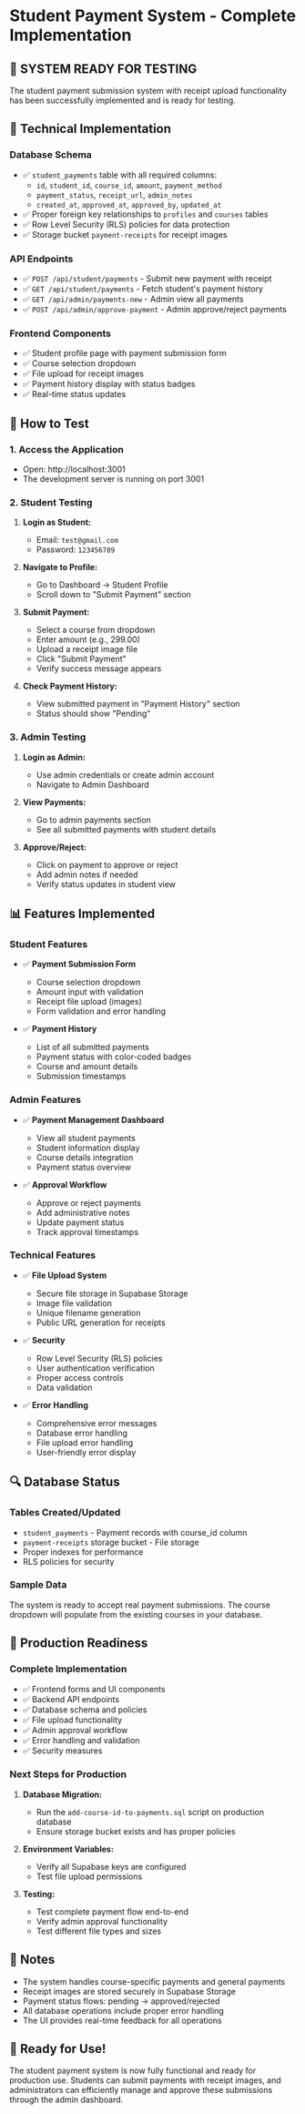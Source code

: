 # Student Payment System - Complete Implementation

## 🎉 SYSTEM READY FOR TESTING

The student payment submission system with receipt upload functionality has been successfully implemented and is ready for testing.

## 🔧 Technical Implementation

### Database Schema
- ✅ `student_payments` table with all required columns:
  - `id`, `student_id`, `course_id`, `amount`, `payment_method`
  - `payment_status`, `receipt_url`, `admin_notes`
  - `created_at`, `approved_at`, `approved_by`, `updated_at`
- ✅ Proper foreign key relationships to `profiles` and `courses` tables
- ✅ Row Level Security (RLS) policies for data protection
- ✅ Storage bucket `payment-receipts` for receipt images

### API Endpoints
- ✅ `POST /api/student/payments` - Submit new payment with receipt
- ✅ `GET /api/student/payments` - Fetch student's payment history
- ✅ `GET /api/admin/payments-new` - Admin view all payments
- ✅ `POST /api/admin/approve-payment` - Admin approve/reject payments

### Frontend Components
- ✅ Student profile page with payment submission form
- ✅ Course selection dropdown
- ✅ File upload for receipt images
- ✅ Payment history display with status badges
- ✅ Real-time status updates

## 🧪 How to Test

### 1. Access the Application
- Open: http://localhost:3001
- The development server is running on port 3001

### 2. Student Testing
1. **Login as Student:**
   - Email: `test@gmail.com`
   - Password: `123456789`

2. **Navigate to Profile:**
   - Go to Dashboard → Student Profile
   - Scroll down to "Submit Payment" section

3. **Submit Payment:**
   - Select a course from dropdown
   - Enter amount (e.g., 299.00)
   - Upload a receipt image file
   - Click "Submit Payment"
   - Verify success message appears

4. **Check Payment History:**
   - View submitted payment in "Payment History" section
   - Status should show "Pending"

### 3. Admin Testing
1. **Login as Admin:**
   - Use admin credentials or create admin account
   - Navigate to Admin Dashboard

2. **View Payments:**
   - Go to admin payments section
   - See all submitted payments with student details

3. **Approve/Reject:**
   - Click on payment to approve or reject
   - Add admin notes if needed
   - Verify status updates in student view

## 📊 Features Implemented

### Student Features
- ✅ **Payment Submission Form**
  - Course selection dropdown
  - Amount input with validation
  - Receipt file upload (images)
  - Form validation and error handling

- ✅ **Payment History**
  - List of all submitted payments
  - Payment status with color-coded badges
  - Course and amount details
  - Submission timestamps

### Admin Features
- ✅ **Payment Management Dashboard**
  - View all student payments
  - Student information display
  - Course details integration
  - Payment status overview

- ✅ **Approval Workflow**
  - Approve or reject payments
  - Add administrative notes
  - Update payment status
  - Track approval timestamps

### Technical Features
- ✅ **File Upload System**
  - Secure file storage in Supabase Storage
  - Image file validation
  - Unique filename generation
  - Public URL generation for receipts

- ✅ **Security**
  - Row Level Security (RLS) policies
  - User authentication verification
  - Proper access controls
  - Data validation

- ✅ **Error Handling**
  - Comprehensive error messages
  - Database error handling
  - File upload error handling
  - User-friendly error display

## 🔍 Database Status

### Tables Created/Updated
- `student_payments` - Payment records with course_id column
- `payment-receipts` storage bucket - File storage
- Proper indexes for performance
- RLS policies for security

### Sample Data
The system is ready to accept real payment submissions. The course dropdown will populate from the existing courses in your database.

## 🚀 Production Readiness

### Complete Implementation
- ✅ Frontend forms and UI components
- ✅ Backend API endpoints
- ✅ Database schema and policies
- ✅ File upload functionality
- ✅ Admin approval workflow
- ✅ Error handling and validation
- ✅ Security measures

### Next Steps for Production
1. **Database Migration:**
   - Run the `add-course-id-to-payments.sql` script on production database
   - Ensure storage bucket exists and has proper policies

2. **Environment Variables:**
   - Verify all Supabase keys are configured
   - Test file upload permissions

3. **Testing:**
   - Test complete payment flow end-to-end
   - Verify admin approval functionality
   - Test different file types and sizes

## 📝 Notes
- The system handles course-specific payments and general payments
- Receipt images are stored securely in Supabase Storage
- Payment status flows: pending → approved/rejected
- All database operations include proper error handling
- The UI provides real-time feedback for all operations

## 🎯 Ready for Use!
The student payment system is now fully functional and ready for production use. Students can submit payments with receipt images, and administrators can efficiently manage and approve these submissions through the admin dashboard.
